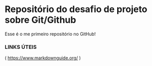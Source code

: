 # Repositório do desafio de projeto sobre Git/Github 
Esse é o me primeiro repositório no GitHub!
### LINKS ÚTEIS 
( https://www.markdownguide.org/ )
